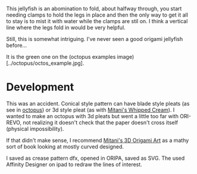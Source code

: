 
This jellyfish is an abomination to fold, about halfway through, you start needing clamps to hold the legs in place and then the only way to get it all to stay is to mist it with water while the clamps are stil on. I think a vertical line where the legs fold in would be very helpful.

Still, this is somewhat intriguing. I've never seen a good origami jellyfish before...

It is the green one on the (octopus examples image)[../octopus/octos_example.jpg].

# Development
This was an accident. Conical style pattern can have blade style pleats (as see in [octopus](../octopus)) or 3d style pleat (as with [Mitani's Whipped Cream](MitaniWhippedCream.PNG)). I wanted to make an octopus with 3d pleats but went a little too far with ORI-REVO, not realizing it doesn't check that the paper doesn't cross itself (physical impossibility). 

If that didn't make sense, I recommend [Mitani's 3D Origami Art](https://www.amazon.com/3D-Origami-Art-Jun-Mitani-ebook-dp-B01HELDDX8/dp/B01HELDDX8) as a mathy sort of book looking at mostly curved designed.

I saved as crease pattern dfx, opened in ORIPA, saved as SVG. The used Affinity Designer on ipad to redraw the lines of interest.